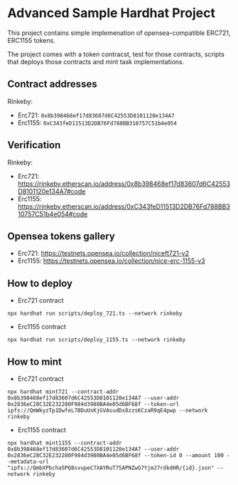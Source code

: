 # Advanced Sample Hardhat Project

This project contains simple implemenation of opensea-compatible ERC721, ERC1155 tokens. 

The project comes with a token contracst, test for those contracts, scripts that deploys those contracts and mint task implementations. 

## Contract addresses
Rinkeby:
- Erc721: `0x8b398468ef17d83607d6C42553D8101120e134A7`
- Erc1155: `0xC343feD11513D2DB76Fd788BB310757C51b4e054`

## Verification
Rinkeby:
- Erc721: https://rinkeby.etherscan.io/address/0x8b398468ef17d83607d6C42553D8101120e134A7#code
- Erc1155: https://rinkeby.etherscan.io/address/0xC343feD11513D2DB76Fd788BB310757C51b4e054#code

## Opensea tokens gallery
- Erc721: https://testnets.opensea.io/collection/niceft721-v2
- Erc1155: https://testnets.opensea.io/collection/nice-erc-1155-v3

## How to deploy

- Erc721 contract
```shell
npx hardhat run scripts/deploy_721.ts --network rinkeby
```

- Erc1155 contract
```shell
npx hardhat run scripts/deploy_1155.ts --network rinkeby
```

## How to mint

- Erc721 contract
```shell
npx hardhat mint721 --contract-addr 0x8b398468ef17d83607d6C42553D8101120e134A7 --user-addr 0x2836eC28C32E232280F984d3980BA4e05d6BF68f --token-url ipfs://QmWkyzTp1DwfeL7BDuUsKjGVAsudDs8zzsKCzaR9qE4pwp --network rinkeby
```

- Erc1155 contract
```shell
npx hardhat mint1155 --contract-addr 0x8b398468ef17d83607d6C42553D8101120e134A7 --user-addr 0x2836eC28C32E232280F984d3980BA4e05d6BF68f --token-id 0 --amount 100 --metadata-url "ipfs://QmbXPbcha5PQ8svupeC7XAYRuT7SAPNZwG7YjmJ7rdkdHR/{id}.json" --network rinkeby
```
